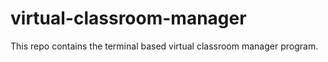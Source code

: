 # virtual-classroom-manager
This repo contains the terminal based virtual classroom manager program.
